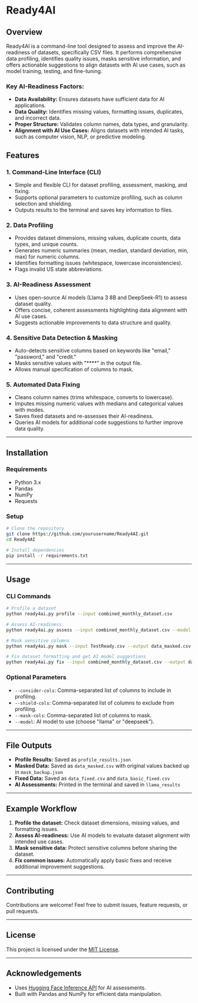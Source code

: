 # Ready4AI

## Overview
Ready4AI is a command-line tool designed to assess and improve the AI-readiness of datasets, specifically CSV files. It performs comprehensive data profiling, identifies quality issues, masks sensitive information, and offers actionable suggestions to align datasets with AI use cases, such as model training, testing, and fine-tuning.

### Key AI-Readiness Factors:
- **Data Availability:** Ensures datasets have sufficient data for AI applications.
- **Data Quality:** Identifies missing values, formatting issues, duplicates, and incorrect data.
- **Proper Structure:** Validates column names, data types, and granularity.
- **Alignment with AI Use Cases:** Aligns datasets with intended AI tasks, such as computer vision, NLP, or predictive modeling.

## Features

### 1. Command-Line Interface (CLI)
- Simple and flexible CLI for dataset profiling, assessment, masking, and fixing.
- Supports optional parameters to customize profiling, such as column selection and shielding.
- Outputs results to the terminal and saves key information to files.

### 2. Data Profiling
- Provides dataset dimensions, missing values, duplicate counts, data types, and unique counts.
- Generates numeric summaries (mean, median, standard deviation, min, max) for numeric columns.
- Identifies formatting issues (whitespace, lowercase inconsistencies).
- Flags invalid US state abbreviations.

### 3. AI-Readiness Assessment
- Uses open-source AI models (Llama 3 8B and DeepSeek-R1) to assess dataset quality.
- Offers concise, coherent assessments highlighting data alignment with AI use cases.
- Suggests actionable improvements to data structure and quality.

### 4. Sensitive Data Detection & Masking
- Auto-detects sensitive columns based on keywords like "email," "password," and "credit."  
- Masks sensitive values with "****" in the output file.
- Allows manual specification of columns to mask.

### 5. Automated Data Fixing
- Cleans column names (trims whitespace, converts to lowercase).
- Imputes missing numeric values with medians and categorical values with modes.
- Saves fixed datasets and re-assesses their AI-readiness.
- Queries AI models for additional code suggestions to further improve data quality.

---

## Installation

### Requirements
- Python 3.x
- Pandas
- NumPy
- Requests

### Setup
```bash
# Clone the repository
git clone https://github.com/yourusername/Ready4AI.git
cd Ready4AI

# Install dependencies
pip install -r requirements.txt
```

---

## Usage

### CLI Commands
```bash
# Profile a dataset
python ready4ai.py profile --input combined_monthly_dataset.csv

# Assess AI-readiness
python ready4ai.py assess --input combined_monthly_dataset.csv --model llama

# Mask sensitive columns
python ready4ai.py mask --input TestReady.csv --output data_masked.csv --mask-cols email,ssn

# Fix dataset formatting and get AI model suggestions
python ready4ai.py fix --input combined_monthly_dataset.csv --output data_fixed.csv --model deepseek
```

### Optional Parameters
- `--consider-cols`: Comma-separated list of columns to include in profiling.
- `--shield-cols`: Comma-separated list of columns to exclude from profiling.
- `--mask-cols`: Comma-separated list of columns to mask.
- `--model`: AI model to use (choose "llama" or "deepseek").

---

## File Outputs
- **Profile Results:** Saved as `profile_results.json`
- **Masked Data:** Saved as `data_masked.csv` with original values backed up in `mask_backup.json`
- **Fixed Data:** Saved as `data_fixed.csv` and `data_basic_fixed.csv`
- **AI Assessments:** Printed in the terminal and saved in `llama_results`

---

## Example Workflow
1. **Profile the dataset:** Check dataset dimensions, missing values, and formatting issues.
2. **Assess AI-readiness:** Use AI models to evaluate dataset alignment with intended use cases.
3. **Mask sensitive data:** Protect sensitive columns before sharing the dataset.
4. **Fix common issues:** Automatically apply basic fixes and receive additional improvement suggestions.

---

## Contributing
Contributions are welcome! Feel free to submit issues, feature requests, or pull requests.

---

## License
This project is licensed under the [MIT License](LICENSE).

---

## Acknowledgements
- Uses [Hugging Face Inference API](https://huggingface.co/) for AI assessments.
- Built with Pandas and NumPy for efficient data manipulation.

